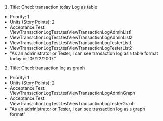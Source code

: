 1. Title: Check transaction today Log as table
  - Priority: 1
  - Units (Story Points): 2
  - Acceptance Test: ViewTransactionLogTest.testViewTransactionLogAdminList1
  - ViewTransactionLogTest.testViewTransactionLogAdminList2
  - ViewTransactionLogTest.testViewTransactionLogTesterList1
  - ViewTransactionLogTest.testViewTransactionLogTesterList2
  - "As an administrator or Tester, I can see transaction log as a table format today or '06/22/2007."

2. Title: Check transaction log as graph
  - Priority: 1
  - Units (Story Points): 2
  - Acceptance Test: ViewTransactionLogTest.testViewTransactionLogAdminGraph
  - Acceptance Test: ViewTransactionLogTest.testViewTransactionLogTesterGraph
  - "As an administrator or Tester, I can see transaction log as a graph format"
 